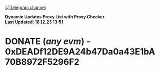 [![Telegram channel](https://img.shields.io/endpoint?url=https://runkit.io/damiankrawczyk/telegram-badge/branches/master?url=https://t.me/n4z4v0d)](https://t.me/n4z4v0d) 

**Dynamic Updates Proxy List with Proxy Checker**  
**Last Updated: 16.12.23 13:51**

# DONATE (_any evm_) - 0xDEADf12DE9A24b47Da0a43E1bA70B8972F5296F2
